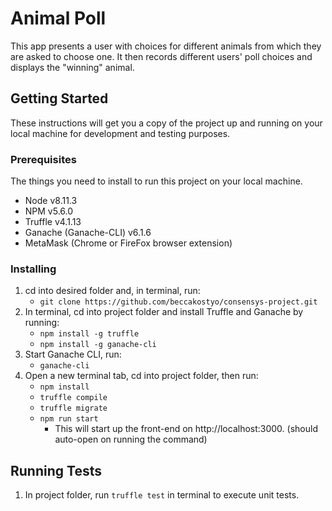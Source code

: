 # Animal Poll

This app presents a user with choices for different animals from which they are asked to choose one. It then records different users' poll choices and displays the "winning" animal. 

## Getting Started 
These instructions will get you a copy of the project up and running on your local machine for development and testing purposes.

### Prerequisites
The things you need to install to run this project on your local machine. 

* Node v8.11.3
* NPM v5.6.0
* Truffle v4.1.13
* Ganache (Ganache-CLI) v6.1.6
* MetaMask (Chrome or FireFox browser extension)

### Installing
1. cd into desired folder and, in terminal, run: 
   - ```git clone https://github.com/beccakostyo/consensys-project.git```
2. In terminal, cd into project folder and install Truffle and Ganache by running:
   - ```npm install -g truffle```
   - ```npm install -g ganache-cli```
3. Start Ganache CLI, run: 
   - ```ganache-cli```
4. Open a new terminal tab, cd into project folder, then run:
   - ```npm install```
   - ```truffle compile```
   - ```truffle migrate```
   - ```npm run start```
     - This will start up the front-end on http://localhost:3000. (should auto-open on running the command) 

## Running Tests

1. In project folder, run ```truffle test``` in terminal to execute unit tests. 